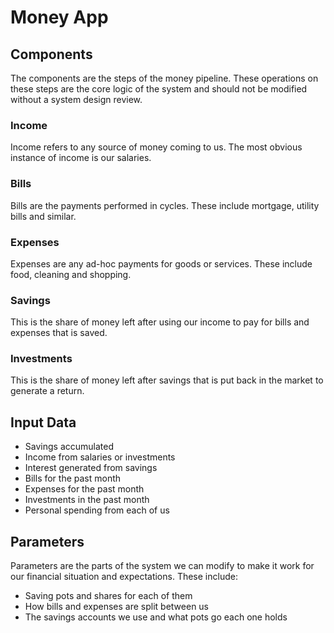 # Money App

## Components
The components are the steps of the money pipeline. These operations on these steps are the core logic of the system and should not be modified without a system design review.

### Income
Income refers to any source of money coming to us. The most obvious instance of income is our salaries.

### Bills
Bills are the payments performed in cycles. These include mortgage, utility bills and similar.

### Expenses
Expenses are any ad-hoc payments for goods or services. These include food, cleaning and shopping.

### Savings
This is the share of money left after using our income to pay for bills and expenses that is saved.

### Investments
This is the share of money left after savings that is put back in the market to generate a return.

## Input Data
- Savings accumulated
- Income from salaries or investments
- Interest generated from savings
- Bills for the past month
- Expenses for the past month
- Investments in the past month
- Personal spending from each of us

## Parameters
Parameters are the parts of the system we can modify to make it work for our financial situation and expectations. These include:
- Saving pots and shares for each of them
- How bills and expenses are split between us
- The savings accounts we use and what pots go each one holds